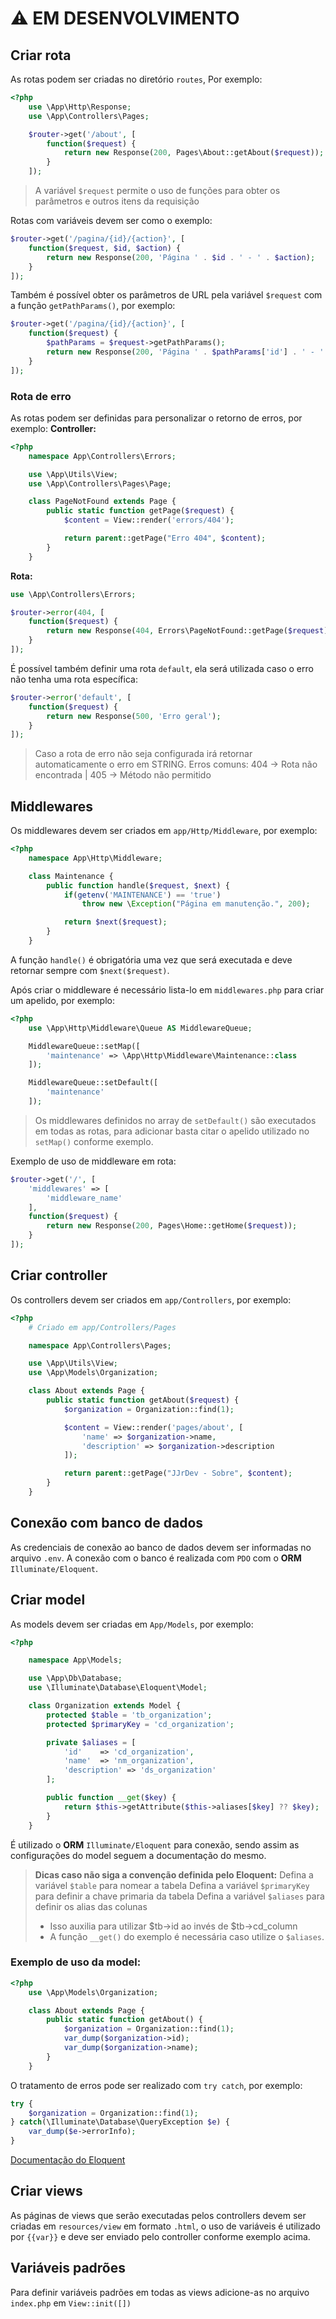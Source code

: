 # ⚠️ EM DESENVOLVIMENTO

## Criar rota

As rotas podem ser criadas no diretório `routes`, Por exemplo:

```php
<?php
    use \App\Http\Response;
    use \App\Controllers\Pages;

    $router->get('/about', [
        function($request) {
            return new Response(200, Pages\About::getAbout($request));
        }
    ]);
```

> A variável `$request` permite o uso de funções para obter os parâmetros e outros itens da requisição

Rotas com variáveis devem ser como o exemplo:

```php
$router->get('/pagina/{id}/{action}', [
    function($request, $id, $action) {
        return new Response(200, 'Página ' . $id . ' - ' . $action);
    }
]);
```

Também é possível obter os parâmetros de URL pela variável `$request` com a função `getPathParams()`, por exemplo:

```php
$router->get('/pagina/{id}/{action}', [
    function($request) {
        $pathParams = $request->getPathParams();
        return new Response(200, 'Página ' . $pathParams['id'] . ' - ' . $pathParams['action']);
    }
]);
```

### Rota de erro

As rotas podem ser definidas para personalizar o retorno de erros, por exemplo:
**Controller:**

```php
<?php
    namespace App\Controllers\Errors;

    use \App\Utils\View;
    use \App\Controllers\Pages\Page;

    class PageNotFound extends Page {
        public static function getPage($request) {
            $content = View::render('errors/404');

            return parent::getPage("Erro 404", $content);
        }
    }
```

**Rota:**

```php
use \App\Controllers\Errors;

$router->error(404, [
    function($request) {
        return new Response(404, Errors\PageNotFound::getPage($request));
    }
]);
```

É possível também definir uma rota `default`, ela será utilizada caso o erro não tenha uma rota específica:

```php
$router->error('default', [
    function($request) {
        return new Response(500, 'Erro geral');
    }
]);
```

> Caso a rota de erro não seja configurada irá retornar automaticamente o erro em STRING.
> Erros comuns: 404 -> Rota não encontrada | 405 -> Método não permitido

## Middlewares

Os middlewares devem ser criados em `app/Http/Middleware`, por exemplo:

```php
<?php
    namespace App\Http\Middleware;

    class Maintenance {
        public function handle($request, $next) {
            if(getenv('MAINTENANCE') == 'true')
                throw new \Exception("Página em manutenção.", 200);

            return $next($request);
        }
    }
```

A função `handle()` é obrigatória uma vez que será executada e deve retornar sempre com `$next($request)`.

Após criar o middleware é necessário lista-lo em `middlewares.php` para criar um apelido, por exemplo:

```php
<?php
    use \App\Http\Middleware\Queue AS MiddlewareQueue;

    MiddlewareQueue::setMap([
        'maintenance' => \App\Http\Middleware\Maintenance::class
    ]);

    MiddlewareQueue::setDefault([
        'maintenance'
    ]);
```

> Os middlewares definidos no array de `setDefault()` são executados em todas as rotas, para adicionar basta citar o apelido utilizado no `setMap()` conforme exemplo.

Exemplo de uso de middleware em rota:

```php
$router->get('/', [
    'middlewares' => [
        'middleware_name'
    ],
    function($request) {
        return new Response(200, Pages\Home::getHome($request));
    }
]);
```

## Criar controller

Os controllers devem ser criados em `app/Controllers`, por exemplo:

```php
<?php
    # Criado em app/Controllers/Pages

    namespace App\Controllers\Pages;

    use \App\Utils\View;
    use \App\Models\Organization;

    class About extends Page {
        public static function getAbout($request) {
            $organization = Organization::find(1);

            $content = View::render('pages/about', [
                'name' => $organization->name,
                'description' => $organization->description
            ]);

            return parent::getPage("JJrDev - Sobre", $content);
        }
    }
```

## Conexão com banco de dados

As credenciais de conexão ao banco de dados devem ser informadas no arquivo `.env`. A conexão com o banco é realizada com `PDO` com o **ORM** `Illuminate/Eloquent`.

## Criar model

As models devem ser criadas em `App/Models`, por exemplo:

```php
<?php

    namespace App\Models;

    use \App\Db\Database;
    use \Illuminate\Database\Eloquent\Model;

    class Organization extends Model {
        protected $table = 'tb_organization';
        protected $primaryKey = 'cd_organization';

        private $aliases = [
            'id'    => 'cd_organization',
            'name'  => 'nm_organization',
            'description' => 'ds_organization'
        ];

        public function __get($key) {
            return $this->getAttribute($this->aliases[$key] ?? $key);
        }
    }
```

É utilizado o **ORM** `Illuminate/Eloquent` para conexão, sendo assim as configurações do model seguem a documentação do mesmo.

> **Dicas caso não siga a convenção definida pelo Eloquent:**
> Defina a variável `$table` para nomear a tabela
> Defina a variável `$primaryKey` para definir a chave primaria da tabela
> Defina a variável `$aliases` para definir os alias das colunas
>
> - Isso auxilia para utilizar $tb->id ao invés de $tb->cd_column
> - A função `__get()` do exemplo é necessária caso utilize o `$aliases`.

### Exemplo de uso da model:

```php
<?php
    use \App\Models\Organization;

    class About extends Page {
        public static function getAbout() {
            $organization = Organization::find(1);
            var_dump($organization->id);
            var_dump($organization->name);
        }
    }
```

O tratamento de erros pode ser realizado com `try catch`, por exemplo:

```php
try {
    $organization = Organization::find(1);
} catch(\Illuminate\Database\QueryException $e) {
    var_dump($e->errorInfo);
}
```

[Documentação do Eloquent](https://laravel-docs-pt-br.readthedocs.io/en/latest/eloquent/)

## Criar views

As páginas de views que serão executadas pelos controllers devem ser criadas em `resources/view` em formato `.html`, o uso de variáveis é utilizado por `{{var}}` e deve ser enviado pelo controller conforme exemplo acima.

## Variáveis padrões

Para definir variáveis padrões em todas as views adicione-as no arquivo `index.php` em `View::init([])`
